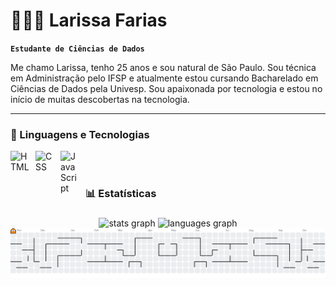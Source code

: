 # 👩🏻‍💻 Larissa Farias

**`Estudante de Ciências de Dados`**

Me chamo Larissa, tenho 25 anos e sou natural de São Paulo. Sou técnica em Administração pelo IFSP e atualmente estou cursando Bacharelado em Ciências de Dados pela Univesp. Sou apaixonada por tecnologia e estou no início de muitas descobertas na tecnologia.


---

### 🤖 Linguagens e Tecnologias

<img 
    align="left" 
    alt="HTML"
    title="HTML" 
    width="30px" 
    style="padding-right: 10px;" 
    src="https://cdn.jsdelivr.net/gh/devicons/devicon@latest/icons/html5/html5-original.svg" 
/>
<img 
    align="left" 
    alt="CSS" 
    title="CSS"
    width="30px" 
    style="padding-right: 10px;" 
    src="https://cdn.jsdelivr.net/gh/devicons/devicon@latest/icons/css3/css3-original.svg" 
/>
<img 
    align="left" 
    alt="JavaScript" 
    title="JavaScript"
    width="30px" 
    style="padding-right: 10px;" 
    src="https://cdn.jsdelivr.net/gh/devicons/devicon@latest/icons/javascript/javascript-original.svg" 
/> 

<br/>
<br/>

### 📊 Estatísticas
###
<div align="center">
  <img src="https://github-readme-stats.vercel.app/api?username=larissafariass&hide_title=false&hide_rank=false&show_icons=true&include_all_commits=true&count_private=true&disable_animations=false&theme=dracula&locale=en&hide_border=false&order=1" height="150" alt="stats graph"  />
  <img src="https://github-readme-stats.vercel.app/api/top-langs?username=larissafariass&locale=en&hide_title=false&layout=compact&card_width=320&langs_count=5&theme=dracula&hide_border=false&order=2" height="150" alt="languages graph"  />
</div>

<picture>
  <source media="(prefers-color-scheme: dark)" srcset="https://raw.githubusercontent.com/larissafariass/larissafariass/output/pacman-contribution-graph-dark.svg">
  <source media="(prefers-color-scheme: light)" srcset="https://raw.githubusercontent.com/larissafariass/larissafariass/output/pacman-contribution-graph.svg">
  <img alt="pacman contribution graph" src="https://raw.githubusercontent.com/larissafariass/larissafariass/output/pacman-contribution-graph.svg">
</picture>

###

